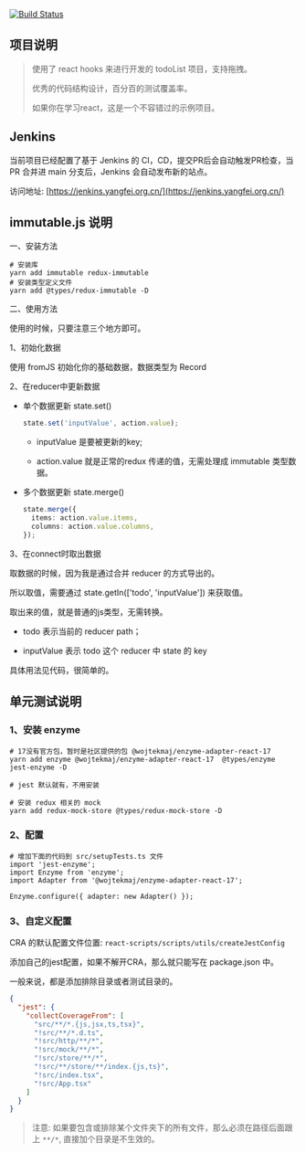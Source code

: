 [![Build Status](https://travis-ci.com/yangfei4913438/todo.svg?branch=main)](https://travis-ci.com/yangfei4913438/todo)

## 项目说明

> 使用了 react hooks 来进行开发的 todoList 项目，支持拖拽。
>
> 优秀的代码结构设计，百分百的测试覆盖率。
>
> 如果你在学习react，这是一个不容错过的示例项目。

## Jenkins

当前项目已经配置了基于 Jenkins 的 CI，CD，提交PR后会自动触发PR检查，当 PR 合并进 main 分支后，Jenkins 会自动发布新的站点。

访问地址: [https://jenkins.yangfei.org.cn/](https://jenkins.yangfei.org.cn/)

## immutable.js 说明

一、安装方法

```shell
# 安装库
yarn add immutable redux-immutable
# 安装类型定义文件
yarn add @types/redux-immutable -D
```

二、使用方法

使用的时候，只要注意三个地方即可。

1、初始化数据

使用 fromJS 初始化你的基础数据，数据类型为 Record<IState>

2、在reducer中更新数据

- 单个数据更新 state.set()
  ```typescript
  state.set('inputValue', action.value);
  ```
  - inputValue 是要被更新的key;

  - action.value 就是正常的redux 传递的值，无需处理成 immutable 类型数据。


- 多个数据更新 state.merge()

  ```typescript
  state.merge({
    items: action.value.items,
    columns: action.value.columns,
  });
  ```

3、在connect时取出数据

取数据的时候，因为我是通过合并 reducer 的方式导出的。

所以取值，需要通过 state.getIn(['todo', 'inputValue']) 来获取值。

取出来的值，就是普通的js类型，无需转换。

- todo 表示当前的 reducer path；

- inputValue 表示 todo 这个 reducer 中 state 的 key

具体用法见代码，很简单的。

## 单元测试说明

### 1、安装 enzyme

```shell
# 17没有官方包，暂时是社区提供的包 @wojtekmaj/enzyme-adapter-react-17
yarn add enzyme @wojtekmaj/enzyme-adapter-react-17  @types/enzyme jest-enzyme -D

# jest 默认就有，不用安装

# 安装 redux 相关的 mock
yarn add redux-mock-store @types/redux-mock-store -D
```

### 2、配置

```shell
# 增加下面的代码到 src/setupTests.ts 文件
import 'jest-enzyme';
import Enzyme from 'enzyme';
import Adapter from '@wojtekmaj/enzyme-adapter-react-17';

Enzyme.configure({ adapter: new Adapter() });
```

### 3、自定义配置

CRA 的默认配置文件位置: `react-scripts/scripts/utils/createJestConfig`

添加自己的jest配置，如果不解开CRA，那么就只能写在 package.json 中。

一般来说，都是添加排除目录或者测试目录的。

```json
{
  "jest": {
    "collectCoverageFrom": [
      "src/**/*.{js,jsx,ts,tsx}",
      "!src/**/*.d.ts",
      "!src/http/**/*",
      "!src/mock/**/*",
      "!src/store/**/*",
      "!src/**/store/**/index.{js,ts}",
      "!src/index.tsx",
      "!src/App.tsx"
    ]
  }
}
```

> 注意: 如果要包含或排除某个文件夹下的所有文件，那么必须在路径后面跟上 `**/*`, 直接加个目录是不生效的。

